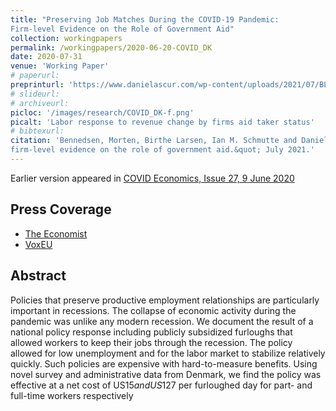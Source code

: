 ```yaml
---
title: "Preserving Job Matches During the COVID-19 Pandemic:
Firm-level Evidence on the Role of Government Aid"
collection: workingpapers
permalink: /workingpapers/2020-06-20-COVID_DK
date: 2020-07-31
venue: 'Working Paper'
# paperurl: 
preprinturl: 'https://www.danielascur.com/wp-content/uploads/2021/07/BLSS-manuscript.pdf'
# slideurl: 
# archiveurl: 
picloc: '/images/research/COVID_DK-f.png'
picalt: 'Labor response to revenue change by firms aid taker status' 
# bibtexurl: 
citation: 'Bennedsen, Morten, Birthe Larsen, Ian M. Schmutte and Daniela Scur. &quot;The value of a job match:
firm-level evidence on the role of government aid.&quot; July 2021.'
---
```


Earlier version appeared in [COVID Economics, Issue 27, 9 June 2020](https://cepr.org/file/9116/download?token=LJB12UHV)

## Press Coverage

* [The Economist](https://www.economist.com/business/2020/06/20/waging-war-on-recessions)
* [VoxEU](https://voxeu.org/article/impact-government-aid-firms-covid-19-pandemic)

## Abstract

Policies that preserve productive employment relationships are particularly important in recessions. 
The collapse of economic activity during the pandemic was unlike any modern recession. 
We document the result of a national policy response including publicly subsidized
furloughs that allowed workers to keep their jobs through the recession. The policy allowed
for low unemployment and for the labor market to stabilize relatively quickly. Such policies
are expensive with hard-to-measure benefits. Using novel survey and administrative data from
Denmark, we find the policy was effective at a net cost of US$15 and US$127 per furloughed
day for part- and full-time workers respectively
